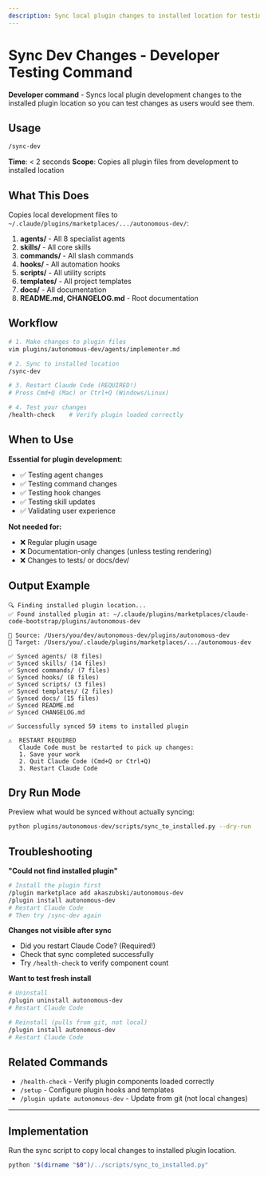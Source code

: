 ```yaml
---
description: Sync local plugin changes to installed location for testing (developer command)
---
```


# Sync Dev Changes - Developer Testing Command

**Developer command** - Syncs local plugin development changes to the installed plugin location so you can test changes as users would see them.

## Usage

```bash
/sync-dev
```

**Time**: < 2 seconds
**Scope**: Copies all plugin files from development to installed location

## What This Does

Copies local development files to `~/.claude/plugins/marketplaces/.../autonomous-dev/`:

1. **agents/** - All 8 specialist agents
2. **skills/** - All core skills
3. **commands/** - All slash commands
4. **hooks/** - All automation hooks
5. **scripts/** - All utility scripts
6. **templates/** - All project templates
7. **docs/** - All documentation
8. **README.md, CHANGELOG.md** - Root documentation

## Workflow

```bash
# 1. Make changes to plugin files
vim plugins/autonomous-dev/agents/implementer.md

# 2. Sync to installed location
/sync-dev

# 3. Restart Claude Code (REQUIRED!)
# Press Cmd+Q (Mac) or Ctrl+Q (Windows/Linux)

# 4. Test your changes
/health-check    # Verify plugin loaded correctly
```

## When to Use

**Essential for plugin development:**
- ✅ Testing agent changes
- ✅ Testing command changes
- ✅ Testing hook changes
- ✅ Testing skill updates
- ✅ Validating user experience

**Not needed for:**
- ❌ Regular plugin usage
- ❌ Documentation-only changes (unless testing rendering)
- ❌ Changes to tests/ or docs/dev/

## Output Example

```
🔍 Finding installed plugin location...
✅ Found installed plugin at: ~/.claude/plugins/marketplaces/claude-code-bootstrap/plugins/autonomous-dev

📁 Source: /Users/you/dev/autonomous-dev/plugins/autonomous-dev
📁 Target: /Users/you/.claude/plugins/marketplaces/.../autonomous-dev

✅ Synced agents/ (8 files)
✅ Synced skills/ (14 files)
✅ Synced commands/ (7 files)
✅ Synced hooks/ (8 files)
✅ Synced scripts/ (3 files)
✅ Synced templates/ (2 files)
✅ Synced docs/ (15 files)
✅ Synced README.md
✅ Synced CHANGELOG.md

✅ Successfully synced 59 items to installed plugin

⚠️  RESTART REQUIRED
   Claude Code must be restarted to pick up changes:
   1. Save your work
   2. Quit Claude Code (Cmd+Q or Ctrl+Q)
   3. Restart Claude Code
```

## Dry Run Mode

Preview what would be synced without actually syncing:

```bash
python plugins/autonomous-dev/scripts/sync_to_installed.py --dry-run
```

## Troubleshooting

**"Could not find installed plugin"**
```bash
# Install the plugin first
/plugin marketplace add akaszubski/autonomous-dev
/plugin install autonomous-dev
# Restart Claude Code
# Then try /sync-dev again
```

**Changes not visible after sync**
- Did you restart Claude Code? (Required!)
- Check that sync completed successfully
- Try `/health-check` to verify component count

**Want to test fresh install**
```bash
# Uninstall
/plugin uninstall autonomous-dev
# Restart Claude Code

# Reinstall (pulls from git, not local)
/plugin install autonomous-dev
# Restart Claude Code
```

## Related Commands

- `/health-check` - Verify plugin components loaded correctly
- `/setup` - Configure plugin hooks and templates
- `/plugin update autonomous-dev` - Update from git (not local changes)

---

## Implementation

Run the sync script to copy local changes to installed plugin location.

```bash
python "$(dirname "$0")/../scripts/sync_to_installed.py"
```
